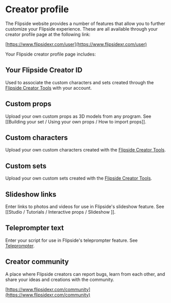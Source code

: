 # Creator profile

The Flipside website provides a number of features that allow you to further
customize your Flipside experience. These are all available through your creator
profile page at the following link:

[https://www.flipsidexr.com/user](https://www.flipsidexr.com/user)

Your Flipside creator profile page includes:

## Your Flipside Creator ID

Used to associate the custom characters and sets created through the
[Flipside Creator Tools](/docs/2020.1/creator-tools) with your account.

## Custom props

Upload your own custom props as 3D models from any program. See [[Building your set / Using your own props / How to import props]].

## Custom characters

Upload your own custom characters created with the [Flipside Creator Tools](/docs/2020.1/creator-tools).

## Custom sets 

Upload your own custom sets created with the [Flipside Creator Tools](/docs/2020.1/creator-tools).

## Slideshow links

Enter links to photos and videos for use in Flipside's slideshow feature. See [[Studio / Tutorials / Interactive props / Slideshow ]].

## Teleprompter text

Enter your script for use in Flipside's teleprompter feature. See [Teleprompter](/docs/2020.1/studio/tutorials/show-tools#teleprompter).

## Creator community

A place where Flipside creators can report bugs, learn from each other, and share your
ideas and creations with the community.

[https://www.flipsidexr.com/community](https://www.flipsidexr.com/community)

